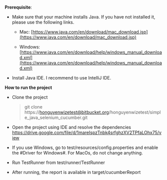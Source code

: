 **Prerequisite**:
 - Make sure that your machine installs Java. If you have not installed it, please use the following links.
	 - Mac: [https://www.java.com/en/download/mac_download.jsp](https://www.java.com/en/download/mac_download.jsp)
 
	 - Windows:[https://www.java.com/en/download/help/windows_manual_download.xml](https://www.java.com/en/download/help/windows_manual_download.xml)
 - Install Java IDE. I recommend to use IntelliJ IDE.
 
**How to run the project**
 - Clone the project 

    > git clone
    > https://honguyenwizetest@bitbucket.org/honguyenwizetest/simple_java_selenium_cucumber.git

 - Open the project using IDE and resolve the dependencies https://drive.google.com/file/d/1mareIspzTnbk4srfghzXV2TPfaLOhx75/view
 - If you use Windows, go to test/resources/config.properties and enable the #Driver for Windows#. For MacOs, do not change anything.
 - Run TestRunner from test/runner/TestRunner
 - After running, the report is available in target/cucumberReport